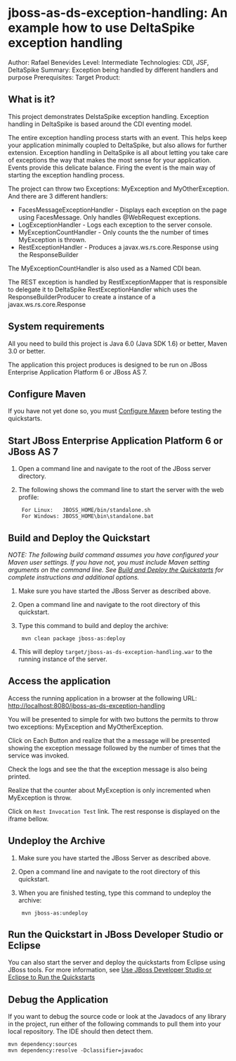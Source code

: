 jboss-as-ds-exception-handling: An example how to use DeltaSpike exception handling
====================================================================================
Author: Rafael Benevides
Level: Intermediate
Technologies: CDI, JSF, DeltaSpike
Summary: Exception being handled by different handlers and purpose
Prerequisites: 
Target Product: 

What is it?
-----------

This project demonstrates DelstaSpike exception handling. Exception handling in DeltaSpike is based around the CDI eventing model.

The entire exception handling process starts with an event. This helps keep your application minimally coupled to DeltaSpike, but also allows for further extension. Exception handling in DeltaSpike is all about letting you take care of exceptions the way that makes the most sense for your application. Events provide this delicate balance. Firing the event is the main way of starting the exception handling process.

The project can throw two Exceptions: MyException and MyOtherException. And there are 3 different handlers:   
 
 - FacesMessageExceptionHandler  - Displays each exception on the page using FacesMessage. Only handles @WebRequest exceptions.
 - LogExceptionHandler - Logs each exception to the server console.
 - MyExceptionCountHandler - Only counts the the number of times MyException is thrown.
 - RestExceptionHandler - Produces a javax.ws.rs.core.Response using the ResponseBuilder

The MyExceptionCountHandler is also used as a Named CDI bean.

The REST exception is handled by RestExceptionMapper that is responsible to delegate it to DeltaSpike RestExceptionHandler which uses the ResponseBuilderProducer to create a instance of a javax.ws.rs.core.Response

System requirements
-------------------

All you need to build this project is Java 6.0 (Java SDK 1.6) or better, Maven 3.0 or better.

The application this project produces is designed to be run on JBoss Enterprise Application Platform 6 or JBoss AS 7. 

 
Configure Maven
---------------

If you have not yet done so, you must [Configure Maven](../README.md#mavenconfiguration) before testing the quickstarts.


Start JBoss Enterprise Application Platform 6 or JBoss AS 7
-------------------------

1. Open a command line and navigate to the root of the JBoss server directory.
2. The following shows the command line to start the server with the web profile:

        For Linux:   JBOSS_HOME/bin/standalone.sh
        For Windows: JBOSS_HOME\bin\standalone.bat


Build and Deploy the Quickstart
-------------------------

_NOTE: The following build command assumes you have configured your Maven user settings. If you have not, you must include Maven setting arguments on the command line. See [Build and Deploy the Quickstarts](../README.md#buildanddeploy) for complete instructions and additional options._

1. Make sure you have started the JBoss Server as described above.
2. Open a command line and navigate to the root directory of this quickstart.
3. Type this command to build and deploy the archive:

        mvn clean package jboss-as:deploy
4. This will deploy `target/jboss-as-ds-exception-handling.war` to the running instance of the server.
 

Access the application 
---------------------

Access the running application in a browser at the following URL:  <http://localhost:8080/jboss-as-ds-exception-handling>

You will be presented to simple for with two buttons the permits to throw two exceptions: MyException and MyOtherException.

Click on Each Button and realize that the a message will be presented showing the exception message followed by the number of times that the service was invoked.

Check the logs and see the that the exception message is also being printed.

Realize that the counter about MyException is only incremented when MyException is throw. 

Click on `Rest Invocation Test` link. The rest response is displayed on the iframe bellow. 

Undeploy the Archive
--------------------

1. Make sure you have started the JBoss Server as described above.
2. Open a command line and navigate to the root directory of this quickstart.
3. When you are finished testing, type this command to undeploy the archive:

        mvn jboss-as:undeploy


Run the Quickstart in JBoss Developer Studio or Eclipse
-------------------------------------

You can also start the server and deploy the quickstarts from Eclipse using JBoss tools. For more information, see [Use JBoss Developer Studio or Eclipse to Run the Quickstarts](../README.md#useeclipse) 

Debug the Application
------------------------------------

If you want to debug the source code or look at the Javadocs of any library in the project, run either of the following commands to pull them into your local repository. The IDE should then detect them.

    mvn dependency:sources
    mvn dependency:resolve -Dclassifier=javadoc
